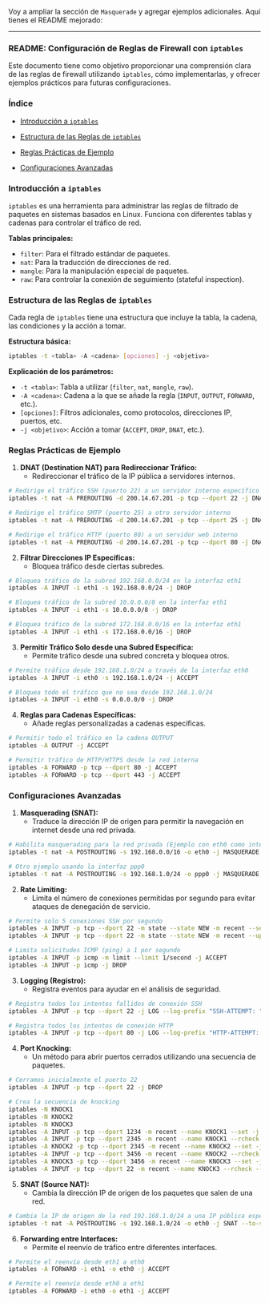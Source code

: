 Voy a ampliar la sección de `Masquerade` y agregar ejemplos adicionales. Aquí tienes el README mejorado:

---

### README: Configuración de Reglas de Firewall con `iptables`

Este documento tiene como objetivo proporcionar una comprensión clara de las reglas de firewall utilizando `iptables`, cómo implementarlas, y ofrecer ejemplos prácticos para futuras configuraciones. 

### Índice
* [Introducción a `iptables`](#introducción-a-iptables)
- [Estructura de las Reglas de `iptables`](#estructura-de-las-reglas-de-iptables)
* [Reglas Prácticas de Ejemplo](#reglas-prácticas-de-ejemplo)
- [Configuraciones Avanzadas](#configuraciones-avanzadas)


### Introducción a `iptables`

`iptables` es una herramienta para administrar las reglas de filtrado de paquetes en sistemas basados en Linux. Funciona con diferentes tablas y cadenas para controlar el tráfico de red.

**Tablas principales:**
- `filter`: Para el filtrado estándar de paquetes.
- `nat`: Para la traducción de direcciones de red.
- `mangle`: Para la manipulación especial de paquetes.
- `raw`: Para controlar la conexión de seguimiento (stateful inspection).

### Estructura de las Reglas de `iptables`

Cada regla de `iptables` tiene una estructura que incluye la tabla, la cadena, las condiciones y la acción a tomar.

**Estructura básica:**
```bash
iptables -t <tabla> -A <cadena> [opciones] -j <objetivo>
```

**Explicación de los parámetros:**
- `-t <tabla>`: Tabla a utilizar (`filter`, `nat`, `mangle`, `raw`).
- `-A <cadena>`: Cadena a la que se añade la regla (`INPUT`, `OUTPUT`, `FORWARD`, etc.).
- `[opciones]`: Filtros adicionales, como protocolos, direcciones IP, puertos, etc.
- `-j <objetivo>`: Acción a tomar (`ACCEPT`, `DROP`, `DNAT`, etc.).

### Reglas Prácticas de Ejemplo

1. **DNAT (Destination NAT) para Redireccionar Tráfico:**
   - Redireccionar el tráfico de la IP pública a servidores internos.
```bash
# Redirige el tráfico SSH (puerto 22) a un servidor interno específico
iptables -t nat -A PREROUTING -d 200.14.67.201 -p tcp --dport 22 -j DNAT --to-destination 192.168.22.1:22

# Redirige el tráfico SMTP (puerto 25) a otro servidor interno
iptables -t nat -A PREROUTING -d 200.14.67.201 -p tcp --dport 25 -j DNAT --to-destination 192.168.22.2:25

# Redirige el tráfico HTTP (puerto 80) a un servidor web interno
iptables -t nat -A PREROUTING -d 200.14.67.201 -p tcp --dport 80 -j DNAT --to-destination 192.168.22.3:80
```

2. **Filtrar Direcciones IP Específicas:**
   - Bloquea tráfico desde ciertas subredes.
```bash
# Bloquea tráfico de la subred 192.168.0.0/24 en la interfaz eth1
iptables -A INPUT -i eth1 -s 192.168.0.0/24 -j DROP

# Bloquea tráfico de la subred 10.0.0.0/8 en la interfaz eth1
iptables -A INPUT -i eth1 -s 10.0.0.0/8 -j DROP

# Bloquea tráfico de la subred 172.168.0.0/16 en la interfaz eth1
iptables -A INPUT -i eth1 -s 172.168.0.0/16 -j DROP
```

3. **Permitir Tráfico Solo desde una Subred Específica:**
   - Permite tráfico desde una subred concreta y bloquea otros.
```bash
# Permite tráfico desde 192.168.1.0/24 a través de la interfaz eth0
iptables -A INPUT -i eth0 -s 192.168.1.0/24 -j ACCEPT

# Bloquea todo el tráfico que no sea desde 192.168.1.0/24
iptables -A INPUT -i eth0 -s 0.0.0.0/0 -j DROP
```

4. **Reglas para Cadenas Específicas:**
   - Añade reglas personalizadas a cadenas específicas.
```bash
# Permitir todo el tráfico en la cadena OUTPUT
iptables -A OUTPUT -j ACCEPT

# Permitir tráfico de HTTP/HTTPS desde la red interna
iptables -A FORWARD -p tcp --dport 80 -j ACCEPT
iptables -A FORWARD -p tcp --dport 443 -j ACCEPT
```

### Configuraciones Avanzadas

1. **Masquerading (SNAT):**
   - Traduce la dirección IP de origen para permitir la navegación en internet desde una red privada.
```bash
# Habilita masquerading para la red privada (Ejemplo con eth0 como interfaz de salida)
iptables -t nat -A POSTROUTING -s 192.168.0.0/16 -o eth0 -j MASQUERADE

# Otro ejemplo usando la interfaz ppp0
iptables -t nat -A POSTROUTING -s 192.168.1.0/24 -o ppp0 -j MASQUERADE
```

2. **Rate Limiting:**
   - Limita el número de conexiones permitidas por segundo para evitar ataques de denegación de servicio.
```bash
# Permite solo 5 conexiones SSH por segundo
iptables -A INPUT -p tcp --dport 22 -m state --state NEW -m recent --set
iptables -A INPUT -p tcp --dport 22 -m state --state NEW -m recent --update --seconds 60 --hitcount 5 -j DROP

# Limita solicitudes ICMP (ping) a 1 por segundo
iptables -A INPUT -p icmp -m limit --limit 1/second -j ACCEPT
iptables -A INPUT -p icmp -j DROP
```

3. **Logging (Registro):**
   - Registra eventos para ayudar en el análisis de seguridad.
```bash
# Registra todos los intentos fallidos de conexión SSH
iptables -A INPUT -p tcp --dport 22 -j LOG --log-prefix "SSH-ATTEMPT: "

# Registra todos los intentos de conexión HTTP
iptables -A INPUT -p tcp --dport 80 -j LOG --log-prefix "HTTP-ATTEMPT: "
```

4. **Port Knocking:**
   - Un método para abrir puertos cerrados utilizando una secuencia de paquetes.
```bash
# Cerramos inicialmente el puerto 22
iptables -A INPUT -p tcp --dport 22 -j DROP

# Crea la secuencia de knocking
iptables -N KNOCK1
iptables -N KNOCK2
iptables -N KNOCK3
iptables -A INPUT -p tcp --dport 1234 -m recent --name KNOCK1 --set -j DROP
iptables -A INPUT -p tcp --dport 2345 -m recent --name KNOCK1 --rcheck --seconds 10 -j KNOCK2
iptables -A KNOCK2 -p tcp --dport 2345 -m recent --name KNOCK2 --set -j DROP
iptables -A INPUT -p tcp --dport 3456 -m recent --name KNOCK2 --rcheck --seconds 10 -j KNOCK3
iptables -A KNOCK3 -p tcp --dport 3456 -m recent --name KNOCK3 --set -j DROP
iptables -A INPUT -p tcp --dport 22 -m recent --name KNOCK3 --rcheck --seconds 10 -j ACCEPT
```

5. **SNAT (Source NAT):**
   - Cambia la dirección IP de origen de los paquetes que salen de una red.
```bash
# Cambia la IP de origen de la red 192.168.1.0/24 a una IP pública específica
iptables -t nat -A POSTROUTING -s 192.168.1.0/24 -o eth0 -j SNAT --to-source 203.0.113.1
```

6. **Forwarding entre Interfaces:**
   - Permite el reenvío de tráfico entre diferentes interfaces.
```bash
# Permite el reenvío desde eth1 a eth0
iptables -A FORWARD -i eth1 -o eth0 -j ACCEPT

# Permite el reenvío desde eth0 a eth1
iptables -A FORWARD -i eth0 -o eth1 -j ACCEPT
```
